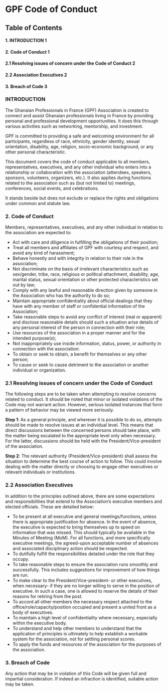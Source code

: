 # GPF Code of Conduct

## Table of Contents
#### 1.	INTRODUCTION	1
#### 2.	Code of Conduct	1
#### 2.1	Resolving issues of concern under the Code of Conduct	2
#### 2.2	Association Executives	2
#### 3.	Breach of Code	3



### INTRODUCTION
The Ghanaian Professionals in France (GPF) Association is created to connect and assist Ghanaian professionals living in France by providing personal and professional development opportunities. It does this through various activities such as networking, mentorship, and investment.

GPF is committed to providing a safe and welcoming environment for all participants, regardless of race, ethnicity, gender identity, sexual orientation, disability, age, religion, socio-economic background, or any other personal characteristic.

This document covers the code of conduct applicable to all members, representatives, executives, and any other individual who enters into a relationship or collaboration with the association (attendees, speakers, sponsors, volunteers, organizers, etc.). It also applies during functions related to the association such as (but not limited to) meetings, conferences, social events, and celebrations.

It stands beside but does not exclude or replace the rights and obligations under common and statute law.



### 2. Code of Conduct 
Members, representatives, executives, and any other individual in relation to the association are expected to:
* Act with care and diligence in fulfilling the obligations of their position;
* Treat all members and affiliates of GPF with courtesy and respect, and avoid any kind of harassment;
* Behave honestly and with integrity in relation to their role in the association;
* Not discriminate on the basis of irrelevant characteristics such as sex/gender, tribe, race, religious or political attachment, disability, age, marital status, sexual orientation or other protected characteristics set out by law;
* Comply with any lawful and reasonable direction given by someone in the Association who has the authority to do so;
* Maintain appropriate confidentiality about official dealings that they have  with any member of staff or confidential information of the Association;
* Take reasonable steps to avoid any conflict of interest (real or apparent) and disclose reasonable details should such a situation arise details of any personal interest of the person in connection with their role;
* Use resources of the association in a proper manner and for the intended purpose(s); 
* Not inappropriately use inside information, status, power, or authority in connection with the association: 
* To obtain or seek to obtain, a benefit for themselves or any other person; 
* To cause or seek to cause detriment to the association or another individual or organization. 







### 2.1 Resolving issues of concern under the Code of Conduct 
The following steps are to be taken when attempting to resolve concerns related to conduct. It should be noted that minor or isolated violations of the Code may not warrant action. However, serious isolated instances that form a pattern of behavior may be viewed more seriously. 

**Step 1**: As a general principle, and wherever it is possible to do so, attempts should be made to resolve issues at an individual level. This means that direct discussions between the concerned persons should take place, with the matter being escalated to the appropriate level only when necessary. For the latter, discussions should be held with the President/Vice-president of the association.

**Step 2**: The relevant authority (President/Vice-president) shall assess the situation to determine the best course of action to follow. This could involve dealing with the matter directly or choosing to engage other executives or relevant individuals or institutions.



### 2.2 Association Executives

In addition to the principles outlined above, there are some expectations and responsibilities that extend to the Association’s executive members and elected officials. These are detailed below:

* To be present at all executive and general meetings/functions, unless there is appropriate justification for absence. In the event of absence, the executive is expected to bring themselves up to speed on information that was missed. This should typically be available in the Minutes of Meeting (MoM). For all functions, and more specifically executive meetings, the agreed-upon acceptable number of absences and associated disciplinary action should be respected.
* To dutifully fulfill the responsibilities detailed under the role that they occupy.
* To take reasonable steps to ensure the association runs smoothly and successfully. This includes suggestions for improvement of how things are run.
* To make clear to the President/Vice-president- or other executives, when necessary- if they are no longer willing to serve in the position of executive. In such a case, one is allowed to reserve the details of their reasons for retiring from the post.
* To accord all other members the necessary respect attached to the office/role/capacity/position occupied and present a united front as a body of executives.
* To maintain a high level of confidentiality where necessary, especially within the executive body.
* To understand and help other members to understand that the application of principles is ultimately to help establish a workable system for the association, not for settling personal scores.
* To apply the funds and resources of the association for the purposes of the association.


### 3. Breach of Code 
Any action that may be in violation of this Code will be given full and impartial consideration. If indeed an infraction is identified, suitable action may be taken.

[^note]: This should be spelled out in the association’s Constitution, which will describe the measures for ‘disciplinary’ action.
